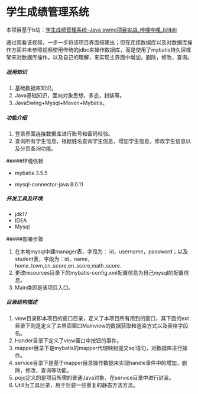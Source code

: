 学生成绩管理系统
===========================

本项目基于b站：[学生成绩管理系统-Java swing项目实战_哔哩哔哩_bilibili](https://www.bilibili.com/video/BV1qi4y137Ct?spm_id_from=333.337.search-card.all.click&vd_source=89bf5082dff0a910a2055899629226d4)

通过观看该视频，一步一步将该项目界面搭建出；但在连接数据库以及对数据库操作方面并未参照视频使用传统的jdbc来操作数据库，而是使用了mybatis持久层框架来对数据库操作，以及自己的理解，来实现主界面中增加，删除，修改，查询。

##### 运用知识

1. 基础数据库知识。
2. Java基础知识，面向对象思想，多态，封装等。
3. JavaSwing+Mysql+Maven+Mybatis。

##### 功能介绍

1. 登录界面连接数据库进行账号和密码校验。
2. 查询所有学生信息，根据姓名查询学生信息，增加学生信息，修改学生信息以及分页查询功能。

#####环境依赖

* mybatis 3.5.5

* mysql-connector-java   8.0.11

##### 开发工具及环境

* jdk17
* IDEA
* Mysql

#####部署步骤

1. 在本地mysql中建manager表，字段为： id，username，password；以及student表，字段为：id，name，home_town,cn_score,en_score,math_score.
2. 更改resources目录下的mybatis-config.xml配置信息为自己mysql的配置信息。
3. Main类即是该项目入口。

#####  目录结构描述

1. view目录即本项目的窗口目录，定义了本项目所有用到的窗口，其下面的ext目录下则是定义了主界面窗口Mainview的数据获取和渲染方式以及表格字段名。
2. Hander目录下定义了view窗口中按钮的事件。
3. mapper目录下是mybatis的mapper代理映射提交sql语句，对数据库进行操作。
4. service目录下是基于mapper目录操作数据来实现handle事件中的增加，删除，修改，查询等功能。
5. pojo定义的是项目所需的普通Java对象，在service目录中进行封装。
6. Utill为工具目录，用于封装一些重复的静态方法方法。

